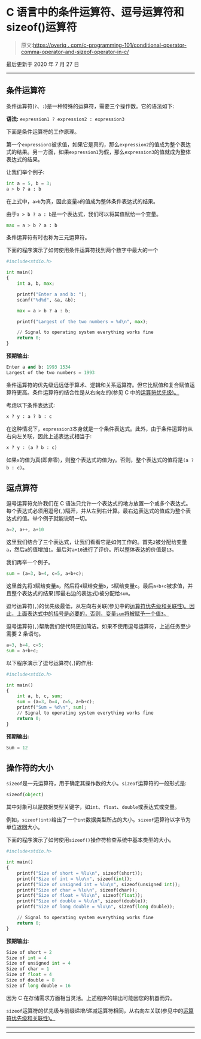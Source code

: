 # C 语言中的条件运算符、逗号运算符和 sizeof()运算符

> 原文:[https://overiq . com/c-programming-101/conditional-operator-comma-operator-and-sizeof-operator-in-c/](https://overiq.com/c-programming-101/conditional-operator-comma-operator-and-sizeof-operator-in-c/)

最后更新于 2020 年 7 月 27 日

* * *

## 条件运算符

条件运算符(`?`、`:`)是一种特殊的运算符，需要三个操作数。它的语法如下:

**语法:** `expression1 ? expression2 : expression3`

下面是条件运算符的工作原理。

第一个`expression1`被求值，如果它是真的，那么`expression2`的值成为整个表达式的结果。另一方面，如果`expression1`为假，那么`expression3`的值就成为整体表达式的结果。

让我们举个例子:

```py
int a = 5, b = 3;
a > b ? a : b

```

在上式中，`a>b`为真，因此变量`a`的值成为整体条件表达式的结果。

由于`a > b ? a : b`是一个表达式，我们可以将其值赋给一个变量。

```py
max = a > b ? a : b

```

条件运算符有时也称为三元运算符。

下面的程序演示了如何使用条件运算符找到两个数字中最大的一个

```py
#include<stdio.h>

int main()
{
    int a, b, max;

    printf("Enter a and b: ");
    scanf("%d%d", &a, &b);

    max = a > b ? a : b;

    printf("Largest of the two numbers = %d\n", max);

    // Signal to operating system everything works fine
    return 0;
}

```

**预期输出:**

```py
Enter a and b: 1993 1534
Largest of the two numbers = 1993

```

条件运算符的优先级远远低于算术、逻辑和关系运算符。但它比赋值和复合赋值运算符更高。条件运算符的结合性是从右向左的(参见 C 中的[运算符优先级)。](/c-programming-101/operator-precedence-and-associativity-in-c/)

考虑以下条件表达式:

```py
x ? y : a ? b : c

```

在这种情况下，`expression3`本身就是一个条件表达式。此外，由于条件运算符从右向左关联，因此上述表达式相当于:

```py
x ? y : (a ? b : c)

```

如果`x`的值为真(即非零)，则整个表达式的值为`y`。否则，整个表达式的值将是`(a ? b : c)`。

## 逗点算符

逗号运算符允许我们在 C 语法只允许一个表达式的地方放置一个或多个表达式。每个表达式必须用逗号(`,`)隔开，并从左到右计算。最右边表达式的值成为整个表达式的值。举个例子就能说明一切。

```py
a=2, a++, a+10

```

这里我们结合了三个表达式，让我们看看它是如何工作的。首先`2`被分配给变量`a`，然后`a`的值增加`1`。最后对`a+10`进行了评价。所以整体表达的价值是`13`。

我们再举一个例子。

```py
sum = (a=3, b=4, c=5, a+b+c);

```

这里首先将`3`赋给变量`a`，然后将`4`赋给变量`b`，`5`赋给变量`c`。最后`a+b+c`被求值，并且整个表达式的结果(即最右边的表达式)被分配给`sum`。

逗号运算符(`,`)的优先级最低，从左向右关联(参见中的[运算符优先级和关联性)。因此，上面表达式中的括号是必要的，否则，变量`sum`将被赋予一个值`3`。](/c-programming-101/operator-precedence-and-associativity-in-c/)

逗号运算符(`,`)帮助我们使代码更加简洁。如果不使用逗号运算符，上述任务至少需要 2 条语句。

```py
a=3, b=4, c=5;
sum = a+b+c;

```

以下程序演示了逗号运算符(`,`)的作用:

```py
#include<stdio.h>

int main()
{
    int a, b, c, sum;
    sum = (a=3, b=4, c=5, a+b+c);
    printf("Sum = %d\n", sum);
    // Signal to operating system everything works fine
    return 0;
}

```

**预期输出:**

```py
Sum = 12

```

## 操作符的大小

`sizeof`是一元运算符，用于确定其操作数的大小。`sizeof`运算符的一般形式是:

```py
sizeof(object)

```

其中对象可以是数据类型关键字，如`int`、`float`、`double`或表达式或变量。

例如，`sizeof(int)`给出了一个`int`数据类型所占的大小。`sizeof`运算符以字节为单位返回大小。

下面的程序演示了如何使用`sizeof()`操作符检查系统中基本类型的大小。

```py
#include<stdio.h>

int main()
{
    printf("Size of short = %lu\n", sizeof(short));
    printf("Size of int = %lu\n", sizeof(int));
    printf("Size of unsigned int = %lu\n", sizeof(unsigned int));
    printf("Size of char = %lu\n", sizeof(char));
    printf("Size of float = %lu\n", sizeof(float));
    printf("Size of double = %lu\n", sizeof(double));
    printf("Size of long double = %lu\n", sizeof(long double));

    // Signal to operating system everything works fine
    return 0;
}

```

**预期输出:**

```py
Size of short = 2
Size of int = 4
Size of unsigned int = 4
Size of char = 1
Size of float = 4
Size of double = 8
Size of long double = 16

```

因为 C 在存储需求方面相当灵活。上述程序的输出可能因您的机器而异。

`sizeof`运算符的优先级与前缀递增/递减运算符相同，从右向左关联(参见中的[运算符优先级和关联性)。](/c-programming-101/operator-precedence-and-associativity-in-c/)

* * *

* * *